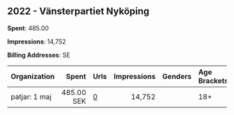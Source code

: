 ## 2022 - Vänsterpartiet Nyköping 
**Spent**: 485.00

**Impressions**: 14,752

**Billing Addresses**: SE

|Organization|Spent|Urls|Impressions|Genders|Age Brackets|Country Codes|
|:---|---:|:---|---:|:---|:---|:---|
|patjar: 1 maj|485.00 SEK|[0](https://www.snap.com/political-ads/asset/6ca06cc0e17bf76bc48329adf58a893eab412f3239b788de2fad588b74d0159d?mediaType=jpeg)|14,752||18+|sweden|

